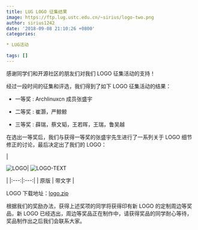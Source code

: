 ```yaml
---
title: LUG LOGO 征集结果
image: https://ftp.lug.ustc.edu.cn/~sirius/logo-two.png
author: sirius1242
date: '2018-09-08 21:10:26 +0800'
categories:

* LUG活动

tags: []
---
```


感谢同学们和开源社区的朋友们对我们 LOGO 征集活动的支持！

<!--more-->

经过一段时间的征集和评选，我们得到了如下 LOGO 征集活动的结果：

<!--| 奖项 | 获奖者|
| --- | ------------ |
| 一等奖 | Archlinuxcn 成员张盛宇 |
| 二等奖 | 崔灏，严鲸鲸 |
| 三等奖 | 薛瑞，蔡文韬，王若晖，王瑞，鲁吴越 |-->

*    一等奖 : Archlinuxcn 成员张盛宇

*    二等奖 : 崔灏，严鲸鲸

*    三等奖 : 薛瑞，蔡文韬，王若晖，王瑞，鲁吴越

在选出一等奖后，我们与获得一等奖的张盛宇先生进行了一系列关于 LOGO 细节修正的讨论，最后决定出了我们的 LOGO：

|

![LOGO](https://ftp.lug.ustc.edu.cn/misc/logo-origin.png)| ![LOGO-TEXT](https://ftp.lug.ustc.edu.cn/misc/logo-text-origin.png)

|
|:---:|:---:|
| 原版 | 带文字 |

LOGO 下载地址：[logo.zip](https://ftp.lug.ustc.edu.cn/misc/logo.zip)

根据我们的奖励办法，获得上述奖项的同学将获得印有新 LOGO 的定制周边等奖品，新 LOGO 已经选出，周边等奖品正在制作中，请获得奖品的同学耐心等待，奖品制作出之后我们会联系大家。
